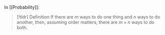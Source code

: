 In [[Probability]]:

> [!tldr] Definition
> If there are $m$ ways to do one thing and $n$ ways to do another, then, assuming order matters, there are $m\times n$ ways to do both.


